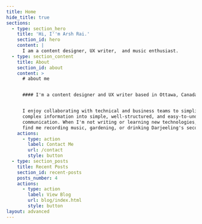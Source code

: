 ```yaml
---
title: Home
hide_title: true
sections:
  - type: section_hero
    title: 'Hi, I''m Arsh Rai.'
    section_id: hero
    content: |
      I am a content designer, UX writer,  and music enthusiast.
  - type: section_content
    title: About
    section_id: about
    content: >
      # about me


      #### I'm a content designer and UX writer based in Ottawa, Canada.


      I enjoy collaborating with technical and business teams to simplify
      complex information into simple, well-structured, and easy-to-understand
      communication. When I'm not writing or learning new technologies, you'll
      find me recording music, gardening, or drinking Darjeeling's second flush.
    actions:
      - type: action
        label: Contact Me
        url: /contact
        style: button
  - type: section_posts
    title: Recent Posts
    section_id: recent-posts
    posts_number: 4
    actions:
      - type: action
        label: View Blog
        url: blog/index.html
        style: button
layout: advanced
---
```

